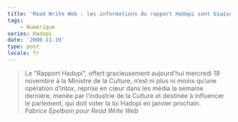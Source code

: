```yaml
---
title: 'Read Write Web : les informations du rapport Hadopi sont biaisées'
tags:
    - Numérique
series: Hadopi
date: '2008-11-19'
type: post
locale: fr
---
```


> Le "Rapport Hadopi", offert gracieusement aujourd’hui mercredi 19 novembre à la Ministre de la Culture, n’est ni plus ni moins qu’une opération d’intox, reprise en cœur dans les média la semaine dernière, menée par l’industrie de la Culture et destinée à influencer le parlement, qui doit voter la loi Hadopi en janvier prochain.  
>  <cite>Fabrice Epelboin pour Read Write Web</cite>
